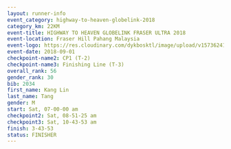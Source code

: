 ```yaml
---
layout: runner-info 
event_category: highway-to-heaven-globelink-2018 
category_km: 22KM 
event-title: HIGHWAY TO HEAVEN GLOBELINK FRASER ULTRA 2018 
event-location: Fraser Hill Pahang Malaysia 
event-logo: https://res.cloudinary.com/dykbosktl/image/upload/v1573624145/Logo/download_nnzjlh.png 
event-date: 2018-09-01 
checkpoint-name2: CP1 (T-2) 
checkpoint-name3: Finishing Line (T-3) 
overall_rank: 56
gender_rank: 30
bib: 2034
first_name: Kang Lin
last_name: Tang
gender: M
start: Sat, 07-00-00 am
checkpoint2: Sat, 08-51-25 am
checkpoint3: Sat, 10-43-53 am
finish: 3-43-53
status: FINISHER
---
```

